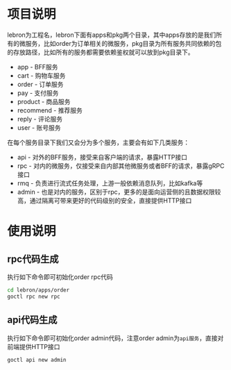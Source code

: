 # 项目说明
lebron为工程名，lebron下面有apps和pkg两个目录，其中apps存放的是我们所有的微服务，比如order为订单相关的微服务，pkg目录为所有服务共同依赖的包的存放路径，比如所有的服务都需要依赖鉴权就可以放到pkg目录下。

- app - BFF服务
- cart - 购物车服务
- order - 订单服务
- pay - 支付服务
- product - 商品服务
- recommend - 推荐服务
- reply - 评论服务
- user - 账号服务

在每个服务目录下我们又会分为多个服务，主要会有如下几类服务：

- api - 对外的BFF服务，接受来自客户端的请求，暴露HTTP接口
- rpc - 对内的微服务，仅接受来自内部其他微服务或者BFF的请求，暴露gRPC接口
- rmq - 负责进行流式任务处理，上游一般依赖消息队列，比如kafka等
- admin - 也是对内的服务，区别于rpc，更多的是面向运营侧的且数据权限较高，通过隔离可带来更好的代码级别的安全，直接提供HTTP接口

# 使用说明
## rpc代码生成
执行如下命令即可初始化order rpc代码
```sh
cd lebron/apps/order
goctl rpc new rpc
```
## api代码生成
执行如下命令即可初始化order admin代码，注意order admin为`api服务`，直接对前端提供HTTP接口
```sh
goctl api new admin
```

